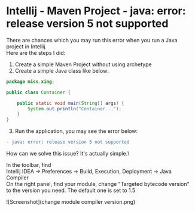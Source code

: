 # Intellij - Maven Project - java: error: release version 5 not supported

There are chances which you may run this error when you run a Java project in Intellij.\
Here are the steps I did:

1. Create a simple Maven Project without using archetype
2. Create a simple Java class like below:
```java
package miss.xing;

public class Container {

    public static void main(String[] args) {
        System.out.println("Container...");
    }
}
```
3. Run the application, you may see the error below:
```diff
- java: error: release version 5 not supported
```

How can we solve this issue?
It's actually simple.\

In the toolbar, find \
Intellij IDEA -> Preferences -> Build, Execution, Deployment -> Java Compiler \
On the right panel, find your module, change "Targeted bytecode version" to the version you need. The default one is set to 1.5

![Screenshot](change module compiler version.png)
